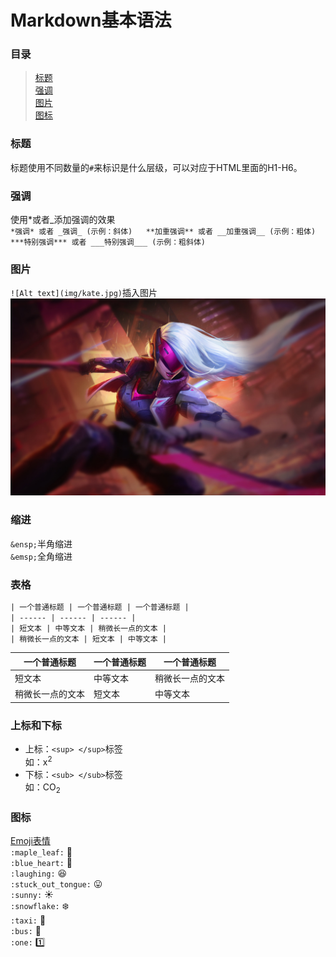 # Markdown基本语法  

  ### 目录    
  > [标题](#title)  
  > [强调](#strong)  
  > [图片](#img)  
  > [图标](#icon)  

### 标题  <b id="title"></b>  
标题使用不同数量的`#`来标识是什么层级，可以对应于HTML里面的H1-H6。  

### 强调  <b id="strong"></b>  
使用*或者_添加强调的效果  
`
*强调* 或者 _强调_ (示例：斜体)  
**加重强调** 或者 __加重强调__ (示例：粗体)  
***特别强调*** 或者 ___特别强调___ (示例：粗斜体)  
`

### 图片   <b id="img"></b>  
`![Alt text](img/kate.jpg)`插入图片  
![kate](img/kate.jpg)  

### 缩进  
`&ensp;`半角缩进   
`&emsp;`全角缩进  

### 表格  
```html
| 一个普通标题 | 一个普通标题 | 一个普通标题 |
| ------ | ------ | ------ |
| 短文本 | 中等文本 | 稍微长一点的文本 |
| 稍微长一点的文本 | 短文本 | 中等文本 |
```  
| 一个普通标题 | 一个普通标题 | 一个普通标题 |
| ------ | ------ | ------ |
| 短文本 | 中等文本 | 稍微长一点的文本 |
| 稍微长一点的文本 | 短文本 | 中等文本 |


### 上标和下标
* 上标：`<sup> </sup>`标签  
如：x<sup>2</sup>  
* 下标：`<sub> </sub>`标签  
如：CO<sub>2</sub>  
  
### 图标 <b id="icon"></b>  
 [Emoji表情](https://github.com/guodongxiaren/README/blob/master/emoji.md?tdsourcetag=s_pctim_aiomsg)  
`:maple_leaf:` :maple_leaf:    
`:blue_heart:` :blue_heart:  
`:laughing:` :laughing:  
`:stuck_out_tongue:` :stuck_out_tongue:  
`:sunny:` :sunny:  
`:snowflake:` :snowflake:  
`:taxi:` :taxi:  
`:bus:` :bus:  
`:one:` :one:
